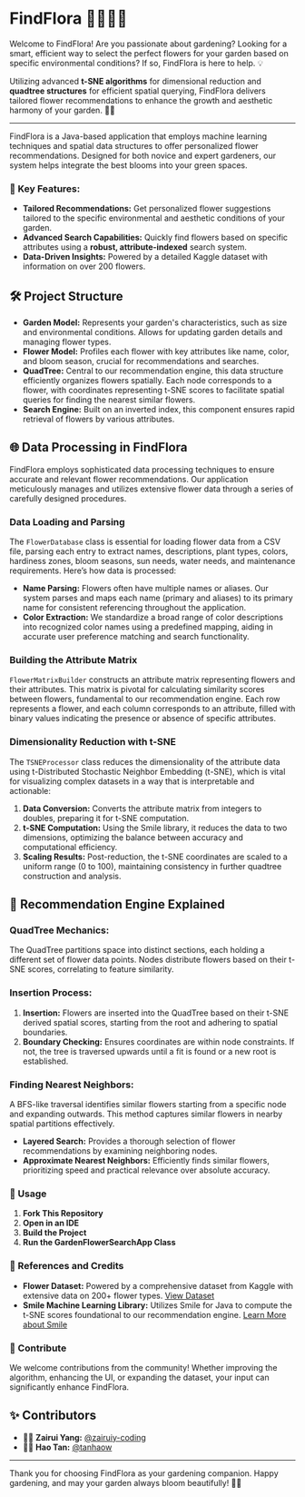 # FindFlora 💛👩‍🌾🌻

Welcome to FindFlora! Are you passionate about gardening? Looking for a smart, efficient way to select the perfect flowers for your garden based on specific environmental conditions? If so, FindFlora is here to help. 💡

Utilizing advanced **t-SNE algorithms** for dimensional reduction and **quadtree structures** for efficient spatial querying, FindFlora delivers tailored flower recommendations to enhance the growth and aesthetic harmony of your garden. 🌸✨

---

FindFlora is a Java-based application that employs machine learning techniques and spatial data structures to offer personalized flower recommendations. Designed for both novice and expert gardeners, our system helps integrate the best blooms into your green spaces.

### 🌺 Key Features:

- **Tailored Recommendations:** Get personalized flower suggestions tailored to the specific environmental and aesthetic conditions of your garden.
- **Advanced Search Capabilities:** Quickly find flowers based on specific attributes using a **robust, attribute-indexed** search system.
- **Data-Driven Insights:** Powered by a detailed Kaggle dataset with information on over 200 flowers.

## 🛠️ Project Structure

- **Garden Model:** Represents your garden's characteristics, such as size and environmental conditions. Allows for updating garden details and managing flower types.
- **Flower Model:** Profiles each flower with key attributes like name, color, and bloom season, crucial for recommendations and searches.
- **QuadTree:** Central to our recommendation engine, this data structure efficiently organizes flowers spatially. Each node corresponds to a flower, with coordinates representing t-SNE scores to facilitate spatial queries for finding the nearest similar flowers.
- **Search Engine:** Built on an inverted index, this component ensures rapid retrieval of flowers by various attributes.

## 🌐 Data Processing in FindFlora

FindFlora employs sophisticated data processing techniques to ensure accurate and relevant flower recommendations. Our application meticulously manages and utilizes extensive flower data through a series of carefully designed procedures.

### Data Loading and Parsing

The `FlowerDatabase` class is essential for loading flower data from a CSV file, parsing each entry to extract names, descriptions, plant types, colors, hardiness zones, bloom seasons, sun needs, water needs, and maintenance requirements. Here’s how data is processed:

- **Name Parsing:** Flowers often have multiple names or aliases. Our system parses and maps each name (primary and aliases) to its primary name for consistent referencing throughout the application.
- **Color Extraction:** We standardize a broad range of color descriptions into recognized color names using a predefined mapping, aiding in accurate user preference matching and search functionality.

### Building the Attribute Matrix

`FlowerMatrixBuilder` constructs an attribute matrix representing flowers and their attributes. This matrix is pivotal for calculating similarity scores between flowers, fundamental to our recommendation engine. Each row represents a flower, and each column corresponds to an attribute, filled with binary values indicating the presence or absence of specific attributes.

### Dimensionality Reduction with t-SNE

The `TSNEProcessor` class reduces the dimensionality of the attribute data using t-Distributed Stochastic Neighbor Embedding (t-SNE), which is vital for visualizing complex datasets in a way that is interpretable and actionable:

1. **Data Conversion:** Converts the attribute matrix from integers to doubles, preparing it for t-SNE computation.
2. **t-SNE Computation:** Using the Smile library, it reduces the data to two dimensions, optimizing the balance between accuracy and computational efficiency.
3. **Scaling Results:** Post-reduction, the t-SNE coordinates are scaled to a uniform range (0 to 100), maintaining consistency in further quadtree construction and analysis.

## 🌟 Recommendation Engine Explained

### QuadTree Mechanics:
The QuadTree partitions space into distinct sections, each holding a different set of flower data points. Nodes distribute flowers based on their t-SNE scores, correlating to feature similarity.

### Insertion Process:
1. **Insertion:** Flowers are inserted into the QuadTree based on their t-SNE derived spatial scores, starting from the root and adhering to spatial boundaries.
2. **Boundary Checking:** Ensures coordinates are within node constraints. If not, the tree is traversed upwards until a fit is found or a new root is established.

### Finding Nearest Neighbors:
A BFS-like traversal identifies similar flowers starting from a specific node and expanding outwards. This method captures similar flowers in nearby spatial partitions effectively.
- **Layered Search:** Provides a thorough selection of flower recommendations by examining neighboring nodes.
- **Approximate Nearest Neighbors:** Efficiently finds similar flowers, prioritizing speed and practical relevance over absolute accuracy.

### 🚀 Usage

1. **Fork This Repository**
2. **Open in an IDE**
3. **Build the Project**
4. **Run the GardenFlowerSearchApp Class**

### 📘 References and Credits

- **Flower Dataset:** Powered by a comprehensive dataset from Kaggle with extensive data on 200+ flower types. [View Dataset](https://www.kaggle.com/datasets/kkhandekar/a-to-z-flowers-features-images)
- **Smile Machine Learning Library:** Utilizes Smile for Java to compute the t-SNE scores foundational to our recommendation engine. [Learn More about Smile](https://github.com/haifengl/smile)

### 🌟 Contribute

We welcome contributions from the community! Whether improving the algorithm, enhancing the UI, or expanding the dataset, your input can significantly enhance FindFlora.

## ✨ Contributors

- 👩‍💻 **Zairui Yang:** [@zairuiy-coding](https://github.com/zairuiy-coding)
- 👩‍💻 **Hao Tan:** [@tanhaow](https://github.com/tanhaow)

---

Thank you for choosing FindFlora as your gardening companion. Happy gardening, and may your garden always bloom beautifully! 🌱💐
